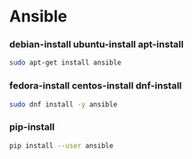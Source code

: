 # Ansible

### debian-install ubuntu-install apt-install
```sh
sudo apt-get install ansible
```

### fedora-install centos-install dnf-install
```sh
sudo dnf install -y ansible
```

### pip-install
```sh
pip install --user ansible
```

